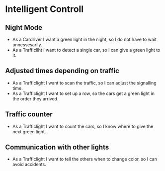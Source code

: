 # Intelligent Controll

## Night Mode
- As a Cardriver I want a green light in the night, so I do not have to wait unnessesarily.
- As a Trafficliht I want to detect a single car, so I can give a green light to it.

## Adjusted times depending on traffic
- As a Trafficlight I want to scan the traffic, so I can adjust the signalling time. 
- As a Trafficlight I want to set up a row, so the cars get a green light in the order they arrived.

## Traffic counter
- As a Trafficlight I want to count the cars, so I know where to give the next green light.

## Communication with other lights
- As a Trafficlight I want to tell the others when to change color, so I can avoid accidents.
